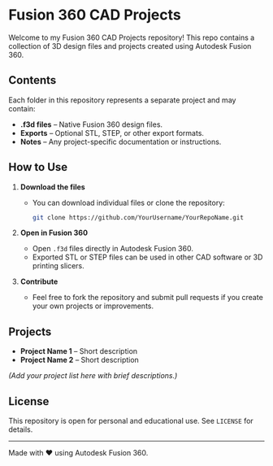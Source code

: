 # Fusion 360 CAD Projects

Welcome to my Fusion 360 CAD Projects repository! This repo contains a collection of 3D design files and projects created using Autodesk Fusion 360.  

## Contents

Each folder in this repository represents a separate project and may contain:  
- **.f3d files** – Native Fusion 360 design files.  
- **Exports** – Optional STL, STEP, or other export formats.  
- **Notes** – Any project-specific documentation or instructions.

## How to Use

1. **Download the files**  
   - You can download individual files or clone the repository:  
     ```bash
     git clone https://github.com/YourUsername/YourRepoName.git
     ```

2. **Open in Fusion 360**  
   - Open `.f3d` files directly in Autodesk Fusion 360.  
   - Exported STL or STEP files can be used in other CAD software or 3D printing slicers.

3. **Contribute**  
   - Feel free to fork the repository and submit pull requests if you create your own projects or improvements.

## Projects

- **Project Name 1** – Short description  
- **Project Name 2** – Short description  

*(Add your project list here with brief descriptions.)*

## License

This repository is open for personal and educational use. See `LICENSE` for details.

---

Made with ❤️ using Autodesk Fusion 360.
